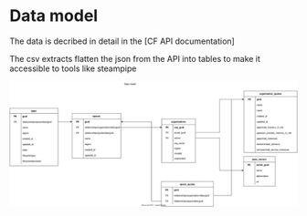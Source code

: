 # Data model

The data is decribed in detail in the [CF API documentation]

The csv extracts flatten the json from the API into tables to make it accessible to tools like steampipe  

![data model](datamodel.svg)


